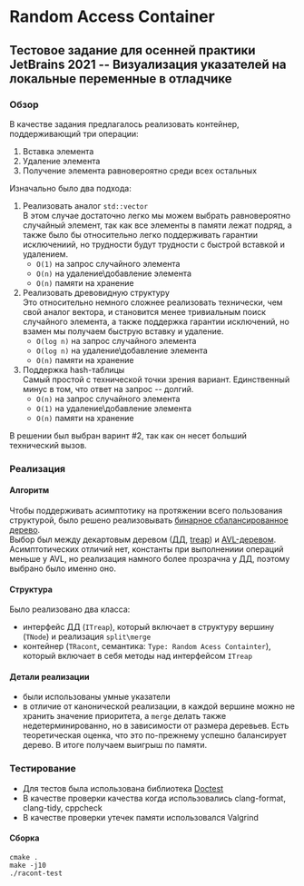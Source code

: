 # Random Access Container
## Тестовое задание для осенней практики JetBrains 2021 -- Визуализация указателей на локальные переменные в отладчике

### Обзор

В качестве задания предлагалось реализовать контейнер, поддерживающий три операции:
1) Вставка элемента
2) Удаление элемента
3) Получение элемента равновероятно среди всех остальных

Изначально было два подхода:

1) Реализовать аналог `std::vector` <br>
В этом случае достаточно легко мы можем выбрать равновероятно случайный элемент, так как 
все элементы в памяти лежат подряд, а также было бы относительно легко поддерживать гарантии исключениий, но трудности 
будут трудности с быстрой вставкой и удалением. 
   * `O(1)` на запрос случайного элемента
   * `O(n)` на удаление\добавление элемента
   * `O(n)` памяти на хранение
2) Реализовать древовидную структуру <br>
Это относительно немного сложнее реализовать технически, чем свой аналог вектора, и становится менее
тривиальным поиск случайного элемента, а также поддержка гарантии исключений, но взамен мы получаем быструю вставку и удаление.
   * `O(log n)` на запрос случайного элемента
   * `O(log n)` на удаление\добавление элемента
   * `O(n)` памяти на хранение
3) Поддержка hash-таблицы <br>
Самый простой с технической точки зрения вариант. Единственный минус в том, что ответ на запрос -- долгий.
    * `O(n)` на запрос случайного элемента
    * `O(1)` на удаление\добавление элемента
    * `O(n)` памяти на хранение

В решении был выбран варинт #2, так как он несет больший технический вызов.

### Реализация

#### Алгоритм

Чтобы поддерживать асимптотику на протяжении всего пользования структурой, было решено реализовывать [бинарное сбалансированное дерево](https://en.wikipedia.org/wiki/Self-balancing_binary_search_tree).  
Выбор был между декартовым деревом (ДД, [treap](https://en.wikipedia.org/wiki/Treap)) и [AVL-деревом](https://en.wikipedia.org/wiki/AVL_tree). 
Асимптотических отличий нет, константы при выполнениии операций меньше у AVL, но реализация намного более прозрачна у ДД, поэтому выбрано было именно оно.

#### Структура

Было реализовано два класса:
  * интерфейс ДД (`ITreap`), который включает в структуру вершину (`TNode`) и реализация `split\merge`
  * контейнер (`TRacont`, семантика: `Type: Random Acess Containter`), который включает в себя методы над интерфейсом `ITreap`


#### Детали реализации

* были использованы умные указатели
* в отличие от канонической реализации, в каждой вершине можно не хранить значение приоритета, а `merge` делать также недетерминированно, но в зависимости от размера деревьев. 
Есть теоретическая оценка, что это по-прежнему успешно балансирует дерево. В итоге получаем выигрыш по памяти.

### Тестирование

* Для тестов была использована библиотека [Doctest](https://github.com/onqtam/doctest)
* В качестве проверки качества когда использовались clang-format, clang-tidy, cppcheck
* В качестве проверки утечек памяти использовался Valgrind

#### Сборка

```shell
cmake .
make -j10 
./racont-test
```
